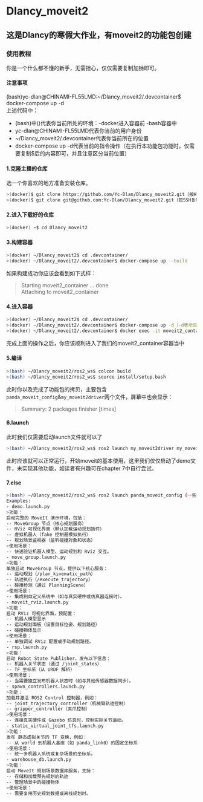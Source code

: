 # Dlancy_moveit2
## 这是Dlancy的寒假大作业，有moveit2的功能包创建
### 使用教程
你是一个什么都不懂的新手，无需担心，仅仅需要复制加钠即可。
#### 注意事项
(bash)yc-dlan@CHINAMI-FL55LMD:~/Dlancy_moveit2/.devcontainer$ docker-compose up -d  
上述代码中： 
- (bash)中()代表你当前所处的环境：-docker进入容器前 -bash容器中
- yc-dlan@CHINAMI-FL55LMD代表你当前的用户身份
- ~/Dlancy_moveit2/.devcontainer代表你当前所在的位置
- docker-compose up -d代表当前的指令操作（在执行本功能包功能时，仅需要复制$后的内容即可，并且注意区分当前位置）
#### 1.克隆主播的仓库
选一个你喜欢的地方准备安装仓库。
```bash
>(docker)$ git clone https://github.com/Yc-Dlan/Dlancy_moveit2.git（按HTTP复制）   
>(docker)$ git clone git@github.com:Yc-Dlan/Dlancy_moveit2.git（按SSH复制，如果没有配置过SSH密钥则用上面那种）   
```
#### 2.进入下载好的仓库
```bash
>(docker) ~$ cd Dlancy_moveit2
```
#### 3.构建容器
```bash
>(docker) ~/Dlancy_moveit2$ cd .devcontainer/
>(docker) ~/Dlancy_moveit2/.devcontainer$ docker-compose up --build
```
如果构建成功你应该会看到如下式样：  
> Starting moveit2_container ... done   
> Attaching to moveit2_container
#### 4.进入容器
```bash
>(docker) ~/Dlancy_moveit2$ cd .devcontainer/
>(docker) ~/Dlancy_moveit2/.devcontainer$ docker-compose up -d（-d表示后台运行）
>(docker) ~/Dlancy_moveit2/.devcontainer$ docker exec -it moveit2_container bash
```
完成上面的操作之后，你应该顺利进入了我们的moveit2_container容器当中
#### 5.编译
```bash
>(bash) ~/Dlancy_moveit2/ros2_ws$ colcon build
>(bash) ~/Dlancy_moveit2/ros2_ws$ source install/setup.bash
```
此时你以及完成了功能包的拷贝，主要包含`panda_moveit_config`&`my_moveit2driver`两个文件，屏幕中也会显示：  
> Summary: 2 packages finisher [times]
#### 6.launch
此时我们仅需要启动launch文件就可以了
```bash
>(bash) ~/Dlancy_moveit2/ros2_ws$ ros2 launch my_moveit2driver my_moveit2driver.launch.py
```
此时应该就可以正常运行，开始moveit的基本使用，这里我们仅仅启动了demo文件，未实现其他功能，如读者有兴趣可在chapter 7中自行尝试。
#### 7.else
```bash
>(bash) ~/Dlancy_moveit2/ros2_ws$ ros2 launch panda_moveit_config (一些基本的功能包)
Examples:
- demo.launch.py
>功能：
启动完整的 MoveIt 演示环境，包括：
-- MoveGroup 节点（核心规划服务）
-- RViz 可视化界面（默认加载运动规划插件）
-- 虚拟机器人（fake 控制器模拟执行）
-- 规划场景监视器（监听碰撞对象和状态）
>使用场景：
-- 快速验证机器人模型、运动规划和 RViz 交互。
- move_group.launch.py
>功能：
单独启动 MoveGroup 节点，提供以下核心服务：
-- 运动规划（/plan_kinematic_path）
-- 轨迹执行（/execute_trajectory）
-- 碰撞检测（通过 PlanningScene）
>使用场景：
-- 集成到自定义系统中（如与真实硬件或仿真器连接时）。
- moveit_rviz.launch.py
>功能：
启动 RViz 可视化界面，预配置：
-- 机器人模型显示
-- 运动规划面板（设置目标位姿、规划路径）
-- 碰撞物体显示
>使用场景：
-- 单独调试 RViz 配置或手动规划路径。
- rsp.launch.py
>功能：
启动 Robot State Publisher，发布以下信息：
-- 机器人关节状态（通过 /joint_states）
-- TF 坐标系（从 URDF 解析）
>使用场景：
-- 当需要独立发布机器人状态时（如与其他传感器数据同步）。
- spawn_controllers.launch.py
>功能：
加载并激活 ROS2 Control 控制器，例如：
-- joint_trajectory_controller（机械臂轨迹控制）
-- gripper_controller（夹爪控制）
>使用场景：
-- 连接真实硬件或 Gazebo 仿真时，控制实际关节运动。
- static_virtual_joint_tfs.launch.py
>功能：
发布 静态虚拟关节的 TF 变换，例如：
-- 从 world 到机器人基座（如 panda_link0）的固定坐标系
>使用场景：
-- 统一多机器人系统或复杂场景的坐标系。
- warehouse_db.launch.py
>功能：
启动 MoveIt 规划场景数据库服务，支持：
-- 存储和加载预先规划的轨迹
-- 管理场景中的碰撞物体
>使用场景：
-- 需要复用历史规划数据或离线规划时。
```